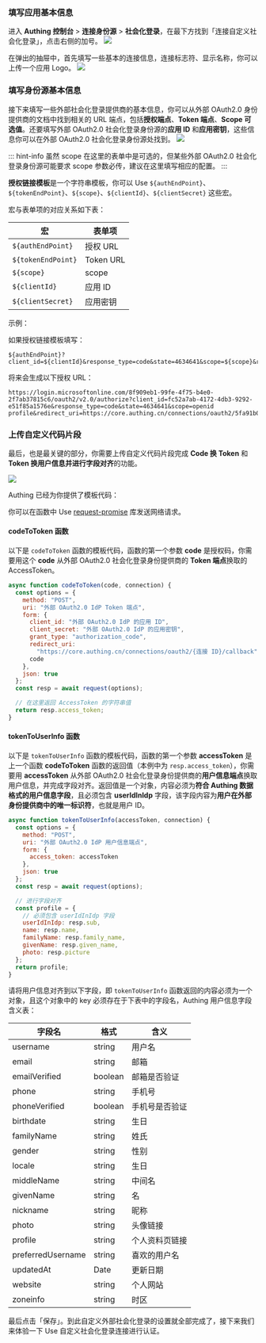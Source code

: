 <IntegrationDetailCard title="创建自定义社会化登录连接">

### 填写应用基本信息

进入 **Authing 控制台** > **连接身份源** > **社会化登录**，在最下方找到「连接自定义社会化登录」，点击右侧的加号。
![](https://cdn.authing.cn/docs/20201110225608.png)

在弹出的抽屉中，首先填写一些基本的连接信息，连接标志符、显示名称，你可以上传一个应用 Logo。
![](https://cdn.authing.cn/docs/20201110225827.png)

### 填写身份源基本信息

接下来填写一些外部社会化登录提供商的基本信息，你可以从外部 OAuth2.0 身份提供商的文档中找到相关的 URL 端点，包括**授权端点**、**Token 端点**、**Scope 可选值**。还要填写外部 OAuth2.0 社会化登录身份源的**应用 ID** 和**应用密钥**，这些信息你可以在外部 OAuth2.0 社会化登录身份源处找到。
![](https://cdn.authing.cn/docs/20201110230031.png)

::: hint-info
虽然 scope 在这里的表单中是可选的，但某些外部 OAuth2.0 社会化登录身份源可能要求 scope 参数必传，建议在这里填写相应的配置。
:::

**授权链接模板**是一个字符串模板，你可以 Use `${authEndPoint}`、`${tokenEndPoint}`、`${scope}`、`${clientId}`、`${clientSecret}` 这些宏。

宏与表单项的对应关系如下表：

| 宏                 | 表单项    |
| ------------------ | --------- |
| `${authEndPoint}`  | 授权 URL  |
| `${tokenEndPoint}` | Token URL |
| `${scope}`         | scope     |
| `${clientId}`      | 应用 ID   |
| `${clientSecret}`  | 应用密钥  |

示例：

如果授权链接模板填写：

```
${authEndPoint}?client_id=${clientId}&response_type=code&state=4634641&scope=${scope}&redirect_uri=https://core.authing.cn/connections/oauth2/5fa91b0f50315451dc86086d/callback
```

将来会生成以下授权 URL：

```
https://login.microsoftonline.com/8f909eb1-99fe-4f75-b4e0-2f7ab37815c6/oauth2/v2.0/authorize?client_id=fc52a7ab-4172-4db3-9292-e51f85a1576e&response_type=code&state=4634641&scope=openid profile&redirect_uri=https://core.authing.cn/connections/oauth2/5fa91b0f50315451dc86086d/callback
```

### 上传自定义代码片段

最后，也是最关键的部分，你需要上传自定义代码片段完成 **Code 换 Token** 和 **Token 换用户信息并进行字段对齐**的功能。

![](https://cdn.authing.cn/docs/20201110231651.png)

Authing 已经为你提供了模板代码：

你可以在函数中 Use [request-promise](https://github.com/request/request-promise) 库发送网络请求。

#### codeToToken 函数

以下是 `codeToToken` 函数的模板代码，函数的第一个参数 **code** 是授权码，你需要用这个 **code** 从外部 OAuth2.0 社会化登录身份提供商的 **Token 端点**换取的 AccessToken。

```js
async function codeToToken(code, connection) {
  const options = {
    method: "POST",
    uri: "外部 OAuth2.0 IdP Token 端点",
    form: {
      client_id: "外部 OAuth2.0 IdP 的应用 ID",
      client_secret: "外部 OAuth2.0 IdP 的应用密钥",
      grant_type: "authorization_code",
      redirect_uri:
        "https://core.authing.cn/connections/oauth2/{连接 ID}/callback",
      code
    },
    json: true
  };
  const resp = await request(options);

  // 在这里返回 AccessToken 的字符串值
  return resp.access_token;
}
```

#### tokenToUserInfo 函数

以下是 `tokenToUserInfo` 函数的模板代码，函数的第一个参数 **accessToken** 是上一个函数 **codeToToken** 函数的返回值（本例中为 `resp.access_token`），你需要用 **accessToken** 从外部 OAuth2.0 社会化登录身份提供商的**用户信息端点**换取用户信息，并完成字段对齐。返回值是一个对象，内容必须为**符合 Authing 数据格式的用户信息字段**，且必须包含 **userIdInIdp** 字段，该字段内容为**用户在外部身份提供商中的唯一标识符**，也就是用户 ID。

```js
async function tokenToUserInfo(accessToken, connection) {
  const options = {
    method: "POST",
    uri: "外部 OAuth2.0 IdP 用户信息端点",
    form: {
      access_token: accessToken
    },
    json: true
  };
  const resp = await request(options);

  // 进行字段对齐
  const profile = {
    // 必须包含 userIdInIdp 字段
    userIdInIdp: resp.sub,
    name: resp.name,
    familyName: resp.family_name,
    givenName: resp.given_name,
    photo: resp.picture
  };
  return profile;
}
```

请将用户信息对齐到以下字段，即 `tokenToUserInfo` 函数返回的内容必须为一个对象，且这个对象中的 key 必须存在于下表中的字段名，Authing 用户信息字段含义表：

| 字段名            | 格式    | 含义           |
| ----------------- | ------- | -------------- |
| username          | string  | 用户名         |
| email             | string  | 邮箱           |
| emailVerified     | boolean | 邮箱是否验证   |
| phone             | string  | 手机号         |
| phoneVerified     | boolean | 手机号是否验证 |
| birthdate         | string  | 生日           |
| familyName        | string  | 姓氏           |
| gender            | string  | 性别           |
| locale            | string  | 生日           |
| middleName        | string  | 中间名         |
| givenName         | string  | 名             |
| nickname          | string  | 昵称           |
| photo             | string  | 头像链接       |
| profile           | string  | 个人资料页链接 |
| preferredUsername | string  | 喜欢的用户名   |
| updatedAt         | Date    | 更新日期       |
| website           | string  | 个人网站       |
| zoneinfo          | string  | 时区           |

最后点击「保存」。到此自定义外部社会化登录的设置就全部完成了，接下来我们来体验一下 Use 自定义社会化登录连接进行认证。

</IntegrationDetailCard>
